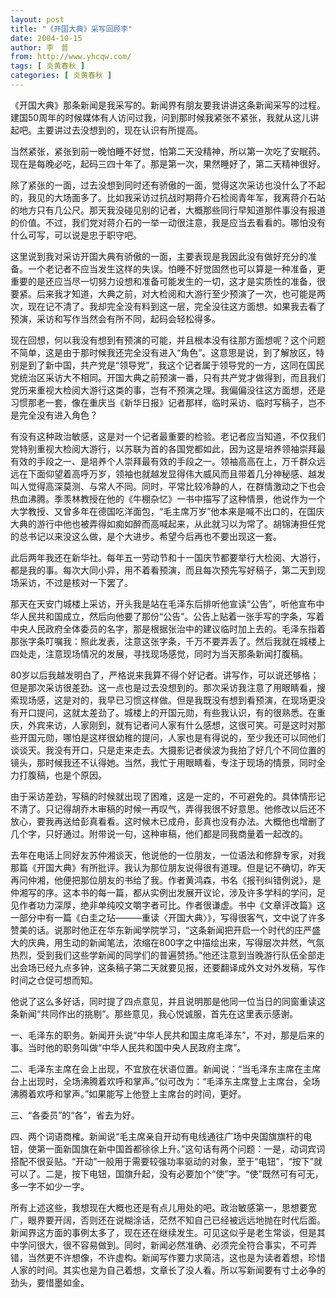 ```yaml
---
layout: post
title: "《开国大典》采写回顾李"
date: 2004-10-15
author: 李　普
from: http://www.yhcqw.com/
tags: [ 炎黄春秋 ]
categories: [ 炎黄春秋 ]
---
```





《开国大典》那条新闻是我采写的。新闻界有朋友要我讲讲这条新闻采写的过程。建国50周年的时候媒体有人访问过我，问到那时候我紧张不紧张，我就从这儿讲起吧。主要讲过去没想到的，现在认识有所提高。

当然紧张，紧张到前一晚怕睡不好觉，怕第二天没精神，所以第一次吃了安眠药。现在是每晚必吃，起码三四十年了。那是第一次，果然睡好了，第二天精神很好。


除了紧张的一面，过去没想到同时还有骄傲的一面，觉得这次采访也没什么了不起的，我见的大场面多了。比如我采访过抗战时期蒋介石检阅青年军，我离蒋介石站的地方只有几公尺。那天我没碰见别的记者，大概那些同行早知道那件事没有报道的价值。不过，我们党对蒋介石的一举一动很注意，我是应当去看看的。哪怕没有什么可写，可以说是忠于职守吧。


这里说到我对采访开国大典有骄傲的一面，主要表现是我因此没有做好充分的准备。一个老记者不应当发生这样的失误。怕睡不好觉固然也可以算是一种准备，更重要的是还应当尽一切努力设想和准备可能发生的一切，这才是实质性的准备，很要紧。后来我才知道，大典之前，对大检阅和大游行至少预演了一次，也可能是两次，现在记不清了。我却完全没有料到这一层，完全没往这方面想。如果我去看了预演，采访和写作当然会有所不同，起码会轻松得多。


现在回想，何以我没有想到有预演的可能，并且根本没有往那方面想呢？这个问题不简单，这是由于那时候我还完全没有进入“角色”。这意思是说，到了解放区，特别是到了新中国，共产党是“领导党”，我这个记者属于领导党的一方，这同在国民党统治区采访大不相同。开国大典之前预演一番，只有共产党才做得到，而且我们党历来重视大检阅大游行这类的事，岂有不预演之理。我偏偏没往这方面想，还是习惯那老一套，像在重庆当《新华日报》记者那样，临时采访、临时写稿子，岂不是完全没有进入角色？


有没有这种政治敏感，这是对一个记者最重要的检验。老记者应当知道，不仅我们党特别重视大检阅大游行，以苏联为首的各国党都如此，因为这是培养领袖崇拜最有效的手段之一、是培养个人崇拜最有效的手段之一。领袖高高在上，万千群众远远在下面仰望着高呼万岁，领袖也就越发显得伟大威风而且带着几分神秘感、越发叫人觉得高深莫测、与常人不同。同时，平常比较冷静的人，在群情激动之下也会热血沸腾。季羡林教授在他的《牛棚杂忆》一书中描写了这种情景，他说作为一个大学教授、又曾多年在德国吃洋面包，“毛主席万岁”他本来是喊不出口的，在国庆大典的游行中他也被弄得如痴如醉而高喊起来，从此就习以为常了。胡锦涛担任党的总书记以来没这么做，是个大进步。希望今后再也不要出现这一套。


此后两年我还在新华社。每年五一劳动节和十一国庆节都要举行大检阅、大游行，都是我的事。每次大同小异，用不着看预演，而且每次预先写好稿子，第二天到现场采访，不过是核对一下罢了。


那天在天安门城楼上采访，开头我是站在毛泽东后排听他宣读“公告”，听他宣布中华人民共和国成立，然后向他要了那份“公告”。公告上贴着一张手写的字条，写着中央人民政府全体委员的名字，那是根据张治中的建议临时加上去的。毛泽东指着那张字条叮嘱我：照此发表，注意这张字条，千万不要弄丢了。然后我就在城楼上四处走，注意现场情况的发展，寻找现场感觉，同时为当天那条新闻打腹稿。


80岁以后我越发明白了，严格说来我算不得个好记者。讲写作，可以说还够格；但是那次采访很差劲。这一点也是过去没想到的。那次采访我注意了用眼睛看，搜索现场感，这是对的，我早已习惯这样做。但是我既没有想到看预演，在现场更没有开口提问，这就太差劲了。城楼上的开国元勋，有些我认识，有的很熟悉。在重庆，外宾来访，人家刚到，就有记者问人家有什么感想，这很可笑。可是这时对那些开国元勋，哪怕是这样很幼稚的提问，人家也是有得说的，至少我还可以同他们谈谈天。我没有开口，只是走来走去。大摄影记者侯波为我拍了好几个不同位置的镜头，那时候我还不认得她。当然，我忙于用眼睛看，专注于现场的情景，同时全力打腹稿，也是个原因。


由于采访差劲，写稿的时候就出现了困难，这是一定的，不可避免的。具体情形记不清了。只记得胡乔木审稿的时候一再叹气，弄得我很不好意思。他修改以后还不放心，要我再送给彭真看看。这时候木已成舟，彭真也没有办法。大概他也增删了几个字，只好通过。附带说一句，这种审稿，他们都是同我商量着一起改的。


去年在电话上同好友苏仲湘谈天，他说他的一位朋友，一位语法和修辞专家，对我那篇《开国大典》有所批评。我认为那位朋友说得很有道理。但是记不确切，昨天再问仲湘，他便把那位朋友的书给了我。作者黄鸿森，书名《报刊纠错例说》，是仲湘写的序。这本书的每一篇，都从实例出发展开议论，涉及许多学科的学问，足见作者功力深厚，绝非单纯咬文嚼字者可比。作者很谦虚。书中《文章评改篇》这一部分中有一篇《白圭之玷———重读〈开国大典〉》，写得很客气，文中说了许多赞美的话。说那时他正在华东新闻学院学习，“这条新闻把开启一个时代的庄严盛大的庆典，用生动的新闻笔法，浓缩在800字之中描绘出来，写得层次井然，气氛热烈，受到我们这些学新闻的同学们的普遍赞扬。”他还注意到当晚游行队伍全部走出会场已经九点多钟，这条稿子第二天就要见报，还要翻译成外文对外发稿，写作时间之仓促可想而知。

他说了这么多好话，同时提了四点意见，并且说明那是他同一位当日的同窗重读这条新闻“共同作出的挑剔”。那些意见，我心悦诚服，首先在这里表示感谢。

一、毛泽东的职务。新闻开头说“中华人民共和国主席毛泽东”，不对，那是后来的事。当时他的职务叫做“中华人民共和国中央人民政府主席”。


二、毛泽东主席在会上出现，不宜放在状语位置。新闻说：“当毛泽东主席在主席台上出现时，全场沸腾着欢呼和掌声。”似可改为：“毛泽东主席登上主席台，全场沸腾着欢呼和掌声。”如果能写上他登上主席台的时间，更好。

三、“各委员”的“各”，省去为好。


四、两个词语商榷。新闻说“毛主席亲自开动有电线通往广场中央国旗旗杆的电钮，使第一面新国旗在新中国首都徐徐上升。”这句话有两个问题：一是，动词宾词搭配不很妥贴。“开动”一般用于需要较强功率驱动的对象，至于“电钮”，“按下”就可以了。二是，按下电钮，国旗升起，没有必要加个“使”字。“使”既然可有可无，多一字不如少一字。


所有上述这些，我想现在大概也还是有点儿用处的吧。政治敏感第一，思想要宽广，眼界要开阔，否则还在说糊涂话，茫然不知自己已经被远远地抛在时代后面。新闻界这方面的事例太多了，现在还在继续发生。可见这似乎是老生常谈，但是其中学问很大，很不容易做到。同时，新闻必然准确、必须完全符合事实，不可弄错，当然更不许想像，不许虚构。新闻写作要力求简洁，这也是为读者着想，珍惜人家的时间。其实也是为自己着想，文章长了没人看。所以写新闻要有寸土必争的劲头，要惜墨如金。


